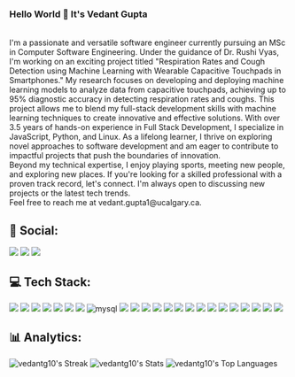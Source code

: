 ### Hello World 👋 It's Vedant Gupta

<br/>
I'm a passionate and versatile software engineer currently pursuing an MSc in Computer Software Engineering. Under the guidance of Dr. Rushi Vyas, I'm working on an exciting project titled "Respiration Rates and Cough Detection using Machine Learning with Wearable Capacitive Touchpads in Smartphones." My research focuses on developing and deploying machine learning models to analyze data from capacitive touchpads, achieving up to 95% diagnostic accuracy in detecting respiration rates and coughs. This project allows me to blend my full-stack development skills with machine learning techniques to create innovative and effective solutions. With over 3.5 years of hands-on experience in Full Stack Development, I specialize in JavaScript, Python, and Linux. As a lifelong learner, I thrive on exploring novel approaches to software development and am eager to contribute to impactful projects that push the boundaries of innovation.

<br/>
Beyond my technical expertise, I enjoy playing sports, meeting new people, and exploring new places. If you're looking for a skilled professional with a proven track record, let's connect. I'm always open to discussing new projects or the latest tech trends.

<br/>
Feel free to reach me at vedant.gupta1@ucalgary.ca.



## 💬 Social:
<a href="https://www.linkedin.com/in/vedant-g/" target="_blank" ><img src="https://img.shields.io/badge/linkedin-%230077B5.svg?style=for-the-badge&logo=linkedin&logoColor=white"></a>
<a href="https://www.instagram.com/i_ved10/" target="_blank" ><img src="https://img.shields.io/badge/Instagram-%23E4405F.svg?style=for-the-badge&logo=Instagram&logoColor=white"></a>
<a href="https://discordapp.com/users/vedant10#9886" target="_blank" ><img src="https://img.shields.io/badge/Discord-%235865F2.svg?style=for-the-badge&logo=discord&logoColor=white"></a>


## 💻 Tech Stack:

<img src="https://img.shields.io/badge/Python-FFD43B?style=for-the-badge&logo=python&logoColor=blue" /> <img src="https://img.shields.io/badge/CSS3-1572B6?style=for-the-badge&logo=css3&logoColor=white" />
<img src="https://img.shields.io/badge/HTML5-E34F26?style=for-the-badge&logo=html5&logoColor=white" /> 
<img src="https://img.shields.io/badge/JavaScript-323330?style=for-the-badge&logo=javascript&logoColor=F7DF1E" />
<img src="https://img.shields.io/badge/TypeScript-007ACC?style=for-the-badge&logo=typescript&logoColor=white" />
<img src="https://img.shields.io/badge/Linux-FCC624?style=for-the-badge&logo=linux&logoColor=black" />
<img src="https://img.shields.io/badge/MongoDB-4EA94B?style=for-the-badge&logo=mongodb&logoColor=white" />
<img alt="mysql" src="https://img.shields.io/badge/MySQL-005C84?style=for-the-badge&logo=mysql&logoColor=white">
<img src="https://img.shields.io/badge/Docker-2CA5E0?style=for-the-badge&logo=docker&logoColor=white"/>
<img src="https://img.shields.io/badge/Amazon AWS-FF9900?style=for-the-badge&logo=amazonaws&logoColor=white" /> 
<img src="https://img.shields.io/badge/Jira-0052CC?style=for-the-badge&logo=Jira&logoColor=white" /> 
<img src="https://img.shields.io/badge/GitHub-100000?style=for-the-badge&logo=github&logoColor=white" />
<img src="https://img.shields.io/badge/GitLab-330F63?style=for-the-badge&logo=gitlab&logoColor=white" />
<img src="https://img.shields.io/badge/Node%20js-339933?style=for-the-badge&logo=nodedotjs&logoColor=white" />
<img src="https://img.shields.io/badge/React-20232A?style=for-the-badge&logo=react&logoColor=61DAFB" />
<img src="https://img.shields.io/badge/Angular-DD0031?style=for-the-badge&logo=angular&logoColor=white" />
<img src="https://img.shields.io/badge/JWT-000000?style=for-the-badge&logo=JSON%20web%20tokens&logoColor=white" />
<img src="https://img.shields.io/badge/Chart%20js-FF6384?style=for-the-badge&logo=chartdotjs&logoColor=white"/>
<img src="https://img.shields.io/badge/Redux-593D88?style=for-the-badge&logo=redux&logoColor=white" />
<img src="https://img.shields.io/badge/Bootstrap-563D7C?style=for-the-badge&logo=bootstrap&logoColor=white" />
<img src="https://img.shields.io/badge/npm-CB3837?style=for-the-badge&logo=npm&logoColor=white"/>
<img src="https://img.shields.io/badge/Visual_Studio-5C2D91?style=for-the-badge&logo=visual%20studio&logoColor=white" />
<img src="https://img.shields.io/badge/Jupyter-F37626.svg?&style=for-the-badge&logo=Jupyter&logoColor=white" /> 


## 📊 Analytics:

![vedantg10's Streak](https://github-readme-streak-stats.herokuapp.com/?user=vedantg10&theme=highcontrast&hide_border=false)
![vedantg10's Stats](https://github-readme-stats.vercel.app/api?username=vedantg10&theme=highcontrast&show_icons=true&hide_border=false&count_private=true)
![vedantg10's Top Languages](https://github-readme-stats.vercel.app/api/top-langs/?username=vedantg10&theme=highcontrast&show_icons=true&hide_border=false&layout=compact)


